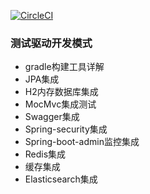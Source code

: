 [![CircleCI](https://circleci.com/gh/2345free/gs-tdd.svg?style=svg)](https://circleci.com/gh/2345free/gs-tdd)

### 测试驱动开发模式
* gradle构建工具详解
* JPA集成
* H2内存数据库集成
* MocMvc集成测试
* Swagger集成
* Spring-security集成
* Spring-boot-admin监控集成
* Redis集成
* 缓存集成
* Elasticsearch集成
